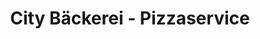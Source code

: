 ---
title: "City Bäckerei - Pizzaservice"
url: /sinzheim/city-baeckerei-pizzaservice/
shop: Bäckerei
---